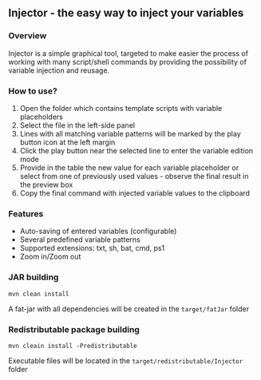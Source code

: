 ## Injector - the easy way to inject your variables

### Overview

Injector is a simple graphical tool, targeted to make easier the process of working with many script/shell commands by
providing the possibility of variable injection and reusage.

### How to use?

1. Open the folder which contains template scripts with variable placeholders
2. Select the file in the left-side panel
3. Lines with all matching variable patterns will be marked by the play button icon at the left margin
4. Click the play button near the selected line to enter the variable edition mode
5. Provide in the table the new value for each variable placeholder or select from one of previously used values -
   observe the final result in the preview box
6. Copy the final command with injected variable values to the clipboard

### Features

* Auto-saving of entered variables (configurable)
* Several predefined variable patterns
* Supported extensions: txt, sh, bat, cmd, ps1
* Zoom in/Zoom out

### JAR building

`mvn clean install`

A fat-jar with all dependencies will be created in the
`target/fatJar` folder

### Redistributable package building

`mvn cleain install -Predistributable`

Executable files will be located in the
`target/redistributable/Injector` folder
